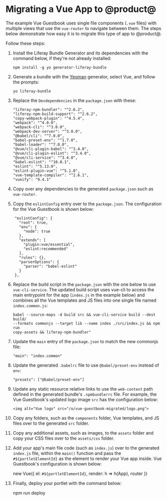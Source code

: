 # Migrating a Vue App to @product@

The example Vue Guestbook uses single file components (`.vue` files) with 
multiple views that use the `vue-router` to navigate between them. The steps 
below demonstrate how easy it is to migrate this type of app to @product@.

Follow these steps:

1.  Install the Liferay Bundle Generator and its dependencies with the command 
    below, if they're not already installed:
    
        npm install -g yo generator-liferay-bundle

2.  Generate a bundle with the 
    [Yeoman]() 
    generator, select Vue, and follow the prompts:

        yo liferay-bundle

3.  Replace the `Devdependencies` in the `package.json` with these:

        "liferay-npm-bundler": "^2.6.2",
        "liferay-npm-build-support": "^2.6.2",
        "copy-webpack-plugin": "^4.5.4",
        "webpack": "^4.0.0",
        "webpack-cli": "^3.0.0",
        "webpack-dev-server": "^3.0.0",
        "@babel/cli": "^7.0.0",
        "babel-preset-env": "^1.7.0",
        "babel-loader": "^7.0.0",
        "@vue/cli-plugin-babel": "^3.4.0",
        "@vue/cli-plugin-eslint": "^3.4.0",
        "@vue/cli-service": "^3.4.0",
        "babel-eslint": "^10.0.1",
        "eslint": "^5.13.0",
        "eslint-plugin-vue": "^5.1.0",
        "vue-template-compiler": "^2.6.1",
        "vueify": "9.4.1"
        
4.  Copy over any dependencies to the generated  `package.json` such as 
    `vue-router`.
    
5.  Copy the `eslintConfig` entry over to the `package.json`. The configuration 
    for the Vue Guestbook is shown below:
<!--
Not sure if this is required
-->
        "eslintConfig": {
          "root": true,
          "env": {
            "node": true
          },
          "extends": [
            "plugin:vue/essential",
            "eslint:recommended"
          ],
          "rules": {},
          "parserOptions": {
            "parser": "babel-eslint"
          }
        },
        
6.  Replace the build script in the `package.json` with the one below to use 
    `vue-cli-service`. The updated build script uses vue-cli to access the main 
    entrypoint for the app (`index.js` in the example below) and combines all 
    the Vue templates and JS files into one single file named `index.common.js`:
    
        babel --source-maps -d build src && vue-cli-service build --dest build/ 
        --formats commonjs --target lib --name index ./src/index.js && npm run 
        copy-assets && liferay-npm-bundler"

6.  Update the `main` entry of the `package.json` to match the new commonjs 
    file:
    
        "main": "index.common"

6.  Update the generated `.babelrc` file to use `@babel/preset-env` instead of 
    `env`:

        "presets": ["@babel/preset-env"]
        
7.  Update any static resource relative links to use the `web-context` path 
    defined in the generated bundle's `.npmbundlerrc` file. For example, the Vue 
    Guestbook's updated logo image `src` has the configuration below:
    
        <img alt="Vue logo" src="/o/vue-guestbook-migrated/logo.png">
        
8.  Copy any folders, such as the `components` folder, Vue templates, and JS 
    files over to the generated `src` folder.
    
9.  Copy any additional assets, such as images, to the `assets` folder and copy 
    your CSS files over to the `assets/css` folder. 
    
10.  Add your app's main file code (such as `index.js`) over to the generated 
     `index.js` file, within the `main()` function and pass the 
     `#${portletElementId}` as the element to render your Vue app inside. Vue 
     Guestbook's configuration is shown below:
     
        new Vue({
         el: `#${portletElementId}`,
         render: h => h(App),
         router
        })
        
11.  Finally, deploy your portlet with the command below:

        npm run deploy